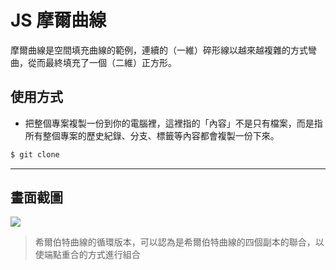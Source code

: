 # JS 摩爾曲線

摩爾曲線是空間填充曲線的範例，連續的（一維）碎形線以越來越複雜的方式彎曲，從而最終填充了一個（二維）正方形。

## 使用方式
- 把整個專案複製一份到你的電腦裡，這裡指的「內容」不是只有檔案，而是指所有整個專案的歷史紀錄、分支、標籤等內容都會複製一份下來。
```sh
$ git clone
```

----

## 畫面截圖
![](https://i.imgur.com/COuuFNa.gif)
> 希爾伯特曲線的循環版本，可以認為是希爾伯特曲線的四個副本的聯合，以使端點重合的方式進行組合
